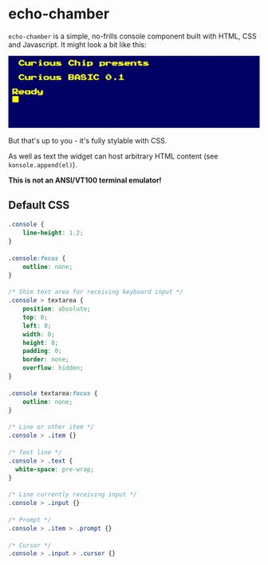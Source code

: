 # echo-chamber

`echo-chamber` is a simple, no-frills console component built with HTML, CSS and Javascript. It might look a bit like this:

![Echo Chamber Screenshot](screenshot.png)

But that's up to you - it's fully stylable with CSS.

As well as text the widget can host arbitrary HTML content (see `konsole.append(el)`).

__This is not an ANSI/VT100 terminal emulator!__

## Default CSS

```css
.console {
	line-height: 1.2;
}

.console:focus {
	outline: none;
}

/* Shim text area for receiving keyboard input */
.console > textarea {
	position: absolute;
	top: 0;
	left: 0;
	width: 0;
	height: 0;
	padding: 0;
	border: none;
	overflow: hidden;
}

.console textarea:focus {
	outline: none;
}

/* Line or other item */
.console > .item {}

/* Text line */
.console > .text {
  white-space: pre-wrap;
}

/* Line currently receiving input */
.console > .input {}

/* Prompt */
.console > .item > .prompt {}

/* Cursor */
.console > .input > .cursor {}
```